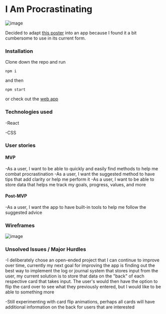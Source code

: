 # I Am Procrastinating

![image](https://user-images.githubusercontent.com/76757656/154614581-8fca28ea-5807-465e-89a2-9f0fa5fd6a8f.png)



Decided to adapt [this poster](https://alexvermeer.com/wp-content/uploads/howtogetmotivated-2560x1440.png) into an app because I found it a bit cumbersome to use in its current form. 



### Installation 

Clone down the repo and run 
```
npm i
```
and then
```
npm start
```
or check out the [web app](https://i-am-procrastinating.netlify.app/)

### Technologies used

-React

-CSS

### User stories

#### MVP
-As a user, I want to be able to quickly and easily find methods to help me combat procrastination
-As a user, I want the suggested method to have tips that add clarity or help me perform it
-As a user, I want to be able to store data that helps me track my goals, progress, values, and more

#### Post-MVP
-As a user, I want the app to have built-in tools to help me follow the suggested advice

### Wireframes
![image](https://media.git.generalassemb.ly/user/40302/files/407e7b80-8afe-11ec-845c-a07bc860db4d)

### Unsolved Issues / Major Hurdles
-I deliberately chose an open-ended project that I can continue to improve over time, currently my next goal for improving the app is finding out the best way to implement the log or journal system that stores input from the user, my current solution is to store that data on the "back" of each respective card that takes input. The user's would then have the option to flip the card over to see what they previously entered, but I would like to be able to something more


-Still experimenting with card flip animations, perhaps all cards will have additional information on the back for users that are interested
